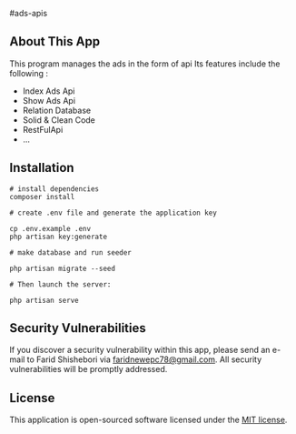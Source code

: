 #ads-apis
<p align="center ">
</p>

## About This App

This program manages the ads in the form of api
Its features include the following :

- Index Ads Api
- Show Ads Api
- Relation Database
- Solid & Clean Code
- RestFulApi
- ...

## Installation
```
# install dependencies
composer install

# create .env file and generate the application key

cp .env.example .env
php artisan key:generate

# make database and run seeder

php artisan migrate --seed

# Then launch the server:

php artisan serve
```

## Security Vulnerabilities

If you discover a security vulnerability within this app, please send an e-mail to Farid Shishebori via [faridnewepc78@gmail.com](mailto:faridnewepc78@gmail.com). All security vulnerabilities will be promptly addressed.

## License

This application is open-sourced software licensed under the [MIT license](https://opensource.org/licenses/MIT).
